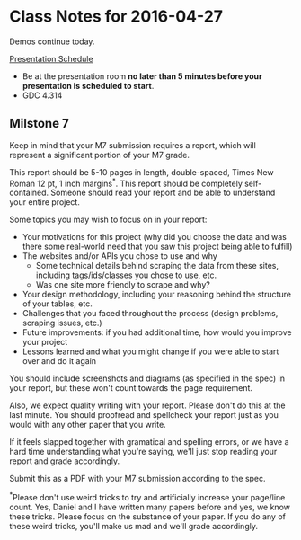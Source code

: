 # Class Notes for 2016-04-27

Demos continue today.

[Presentation Schedule](https://docs.google.com/spreadsheets/d/1BvijmNLia-7A3y22NAO9AYAhn_dRinYObCH_-vcFJ4Q)
 - Be at the presentation room **no later than 5 minutes before your presentation is scheduled to start**.
 - GDC 4.314

## Milstone 7

Keep in mind that your M7 submission requires a report, which will represent a significant portion of your M7 grade.

This report should be 5-10 pages in length, double-spaced, Times New Roman 12 pt, 1 inch margins<sup>*</sup>. This report should be completely self-contained. Someone should read your report and be able to understand your entire project.

Some topics you may wish to focus on in your report:
 - Your motivations for this project (why did you choose the data and was there some real-world need that you saw this project being able to fulfill)
 - The websites and/or APIs you chose to use and why
   - Some technical details behind scraping the data from these sites, including tags/ids/classes you chose to use, etc.
   - Was one site more friendly to scrape and why?
 - Your design methodology, including your reasoning behind the structure of your tables, etc.
 - Challenges that you faced throughout the process (design problems, scraping issues, etc.)
 - Future improvements: if you had additional time, how would you improve your project
 - Lessons learned and what you might change if you were able to start over and do it again

You should include screenshots and diagrams (as specified in the spec) in your report, but these won't count towards the page requirement.

Also, we expect quality writing with your report. Please don't do this at the last minute. You should proofread and spellcheck your report just as you would with any other paper that you write.

If it feels slapped together with gramatical and spelling errors, or we have a hard time understanding what you're saying, we'll just stop reading your report and grade accordingly.

Submit this as a PDF with your M7 submission according to the spec.

<sup>*</sup>Please don't use weird tricks to try and artificially increase your page/line count. Yes, Daniel and I have written many papers before and yes, we know these tricks. Please focus on the substance of your paper. If you do any of these weird tricks, you'll make us mad and we'll grade accordingly.

